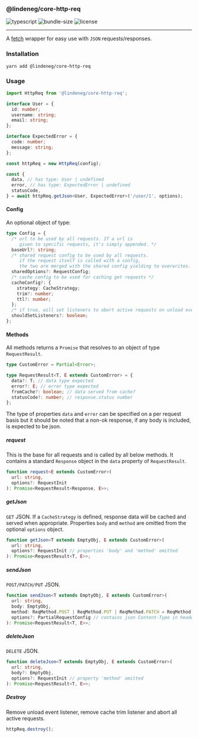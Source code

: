 ### @lindeneg/core-http-req

![typescript](https://badgen.net/badge/icon/typescript?icon=typescript&label) ![bundle-size](https://badgen.net/bundlephobia/min/@lindeneg/core-http-req@1.1.3) ![license](https://badgen.net/npm/license/@lindeneg/core-http-req)

---

A [fetch](https://developer.mozilla.org/en-US/docs/Web/API/Fetch_API) wrapper for easy use with `JSON` requests/responses.

### Installation

`yarn add @lindeneg/core-http-req`

### Usage

```ts
import HttpReq from '@lindeneg/core-http-req';

interface User = {
  id: number;
  username: string;
  email: string;
};

interface ExpectedError = {
  code: number;
  message: string;
};

const httpReq = new HttpReq(config);

const {
  data, // has type: User | undefined
  error, // has type: ExpectedError | undefined
  statusCode,
} = await httpReq.getJson<User, ExpectedError>('/user/1', options);
```

#### Config

An optional object of type:

```ts
type Config = {
  /* url to be used by all requests. If a url is 
     given to specific requests, it's simply appended. */
  baseUrl?: string;
  /* shared request config to be used by all requests. 
     if the request itself is called with a config, 
     the two are merged with the shared config yielding to overwrites. */
  sharedOptions?: RequestConfig;
  /* cache config to be used for caching get requests */
  cacheConfig?: {
    strategy: CacheStrategy;
    trim?: number;
    ttl?: number;
  };
  /* if true, will set listeners to abort active requests on unload event */
  shouldSetListeners?: boolean;
};
```

#### Methods

All methods returns a `Promise` that resolves to an object of type `RequestResult`.

```ts
type CustomError = Partial<Error>;

type RequestResult<T, E extends CustomError> = {
  data?: T; // data type expected
  error?: E; // error type expected
  fromCache?: boolean; // data served from cache?
  statusCode?: number; // response.status number
};
```

The type of properties `data` and `error` can be specified on a per request basis but it should be noted that a non-ok response, if any body is included, is expected to be json.

##### request

This is the base for all requests and is called by all below methods. It contains a standard `Response` object in the `data` property of `RequestResult`.

```ts
function request<E extends CustomError>(
  url: string,
  options?: RequestInit
): Promise<RequestResult<Response, E>>;
```

##### getJson

`GET` JSON. If a `CacheStrategy` is defined, response data will be cached and served when appropriate. Properties `body` and `method` are omitted from the optional `options` object.

```ts
function getJson<T extends EmptyObj, E extends CustomError>(
  url: string,
  options?: RequestInit // properties 'body' and 'method' omitted
): Promise<RequestResult<T, E>>;
```

##### sendJson

`POST/PATCH/PUT` JSON.

```ts
function sendJson<T extends EmptyObj, E extends CustomError>(
  url: string,
  body: EmptyObj,
  method: ReqMethod.POST | ReqMethod.PUT | ReqMethod.PATCH = ReqMethod.POST,
  options?: PartialRequestConfig // contains json Content-Type in headers by default
): Promise<RequestResult<T, E>>;
```

##### deleteJson

`DELETE` JSON.

```ts
function deleteJson<T extends EmptyObj, E extends CustomError>(
  url: string,
  body?: EmptyObj,
  options?: RequestInit // property 'method' omitted
): Promise<RequestResult<T, E>>;
```

##### Destroy

Remove unload event listener, remove cache trim listener and abort all active requests.

```ts
httpReq.destroy();
```
